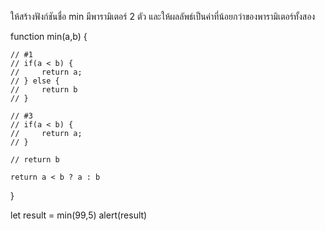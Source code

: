 ให้สร้างฟังก์ชันชื่อ min มีพารามิเตอร์ 2 ตัว และให้ผลลัพธ์เป็นค่าที่น้อยกว่าของพารามิเตอร์ทั้งสอง

function min(a,b) {

    // #1
    // if(a < b) {
    //     return a;
    // } else {
    //     return b
    // }

    // #3
    // if(a < b) {
    //     return a;
    // }

    // return b

    return a < b ? a : b
}

let result = min(99,5)
alert(result)